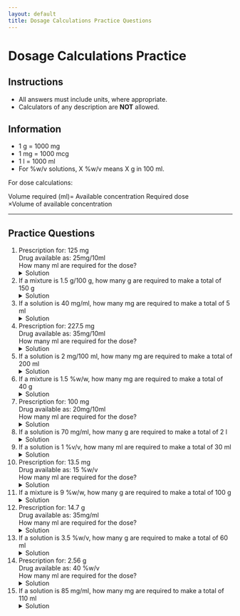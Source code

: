 ```yaml
---
layout: default
title: Dosage Calculations Practice Questions
---
```


<h1>Dosage Calculations Practice</h1>

<div class="instructions">
<h2>Instructions</h2>
<ul>
<li>All answers must include units, where appropriate.</li>
<li>Calculators of any description are <strong>NOT</strong> allowed.</li>
</ul>
</div>

<div class="formulae">
<h2>Information</h2>
<ul>
<li>1 g = 1000 mg</li>
<li>1 mg = 1000 mcg</li>
<li>1 l = 1000 ml</li>
<li>For %w/v solutions, X %w/v means X g in 100 ml.</li>
</ul>
<p>For dose calculations:</p>
<p>

Volume required (ml)= 
Available concentration
Required dose
​
 ×Volume of available concentration
</p>
</div>

<hr>

<h2>Practice Questions</h2>
<ol>
<li>Prescription for: 125 mg <br> Drug available as: 25mg/10ml <br> How many ml are required for the dose?
<details class="solution-details">
<summary>Solution</summary>
<div class="solution-content">
<p>Required dose = $125\~\\text{mg}$</p>
<p>Available concentration = $25\~\\text{mg/10\~ml}$</p>
<p>Volume required = $\\frac{125\~\\text{mg}}{25\~\\text{mg}} \\times 10\~\\text{ml} = \\textbf{50 ml}$</p>
</div>
</details>
</li>
<li>If a mixture is 1.5 g/100 g, how many g are required to make a total of 150 g
<details class="solution-details">
<summary>Solution</summary>
<div class="solution-content">
<p>Amount required = $\\frac{1.5\~\\text{g}}{100\~\\text{g}} \\times 150\~\\text{g} = \\textbf{2.25 g}$</p>
</div>
</details>
</li>
<li>If a solution is 40 mg/ml, how many mg are required to make a total of 5 ml
<details class="solution-details">
<summary>Solution</summary>
<div class="solution-content">
<p>Amount required = $40\~\\text{mg/ml} \\times 5\~\\text{ml} = \\textbf{200 mg}$</p>
</div>
</details>
</li>
<li>Prescription for: 227.5 mg <br> Drug available as: 35mg/10ml <br> How many ml are required for the dose?
<details class="solution-details">
<summary>Solution</summary>
<div class="solution-content">
<p>Required dose = $227.5\~\\text{mg}$</p>
<p>Available concentration = $35\~\\text{mg/10\~ml}$</p>
<p>Volume required = $\\frac{227.5\~\\text{mg}}{35\~\\text{mg}} \\times 10\~\\text{ml} = \\textbf{65 ml}$</p>
</div>
</details>
</li>
<li>If a solution is 2 mg/100 ml, how many mg are required to make a total of 200 ml
<details class="solution-details">
<summary>Solution</summary>
<div class="solution-content">
<p>Amount required = $\\frac{2\~\\text{mg}}{100\~\\text{ml}} \\times 200\~\\text{ml} = \\textbf{4 mg}$</p>
</div>
</details>
</li>
<li>If a mixture is 1.5 %w/w, how many mg are required to make a total of 40 g
<details class="solution-details">
<summary>Solution</summary>
<div class="solution-content">
<p>Amount required = $\\frac{1.5\~\\text{g}}{100\~\\text{g}} \\times 40\~\\text{g} = 0.6\~\\text{g}$</p>
<p>$0.6\~\\text{g} \\times 1000\~\\text{mg/g} = \\textbf{600 mg}$</p>
</div>
</details>
</li>
<li>Prescription for: 100 mg <br> Drug available as: 20mg/10ml <br> How many ml are required for the dose?
<details class="solution-details">
<summary>Solution</summary>
<div class="solution-content">
<p>Required dose = $100\~\\text{mg}$</p>
<p>Available concentration = $20\~\\text{mg/10\~ml}$</p>
<p>Volume required = $\\frac{100\~\\text{mg}}{20\~\\text{mg}} \\times 10\~\\text{ml} = \\textbf{50 ml}$</p>
</div>
</details>
</li>
<li>If a solution is 70 mg/ml, how many g are required to make a total of 2 l
<details class="solution-details">
<summary>Solution</summary>
<div class="solution-content">
<p>$2\~\\text{l} = 2000\~\\text{ml}$</p>
<p>Amount required = $70\~\\text{mg/ml} \\times 2000\~\\text{ml} = 140000\~\\text{mg}$</p>
<p>$140000\~\\text{mg} \\div 1000\~\\text{mg/g} = \\textbf{140 g}$</p>
</div>
</details>
</li>
<li>If a solution is 1 %v/v, how many ml are required to make a total of 30 ml
<details class="solution-details">
<summary>Solution</summary>
<div class="solution-content">
<p>Amount required = $\\frac{1\~\\text{ml}}{100\~\\text{ml}} \\times 30\~\\text{ml} = \\textbf{0.3 ml}$</p>
</div>
</details>
</li>
<li>Prescription for: 13.5 mg <br> Drug available as: 15 %w/v <br> How many ml are required for the dose?
<details class="solution-details">
<summary>Solution</summary>
<div class="solution-content">
<p>Required dose = $13.5\~\\text{mg}$</p>
<p>Available concentration = $15\~%\\text{w/v} = 15\~\\text{g/100\~ml} = 15000\~\\text{mg/100\~ml}$</p>
<p>Volume required = $\\frac{13.5\~\\text{mg}}{15000\~\\text{mg}} \\times 100\~\\text{ml} = \\textbf{0.09 ml}$</p>
</div>
</details>
</li>
<li>If a mixture is 9 %w/w, how many g are required to make a total of 100 g
<details class="solution-details">
<summary>Solution</summary>
<div class="solution-content">
<p>Amount required = $\\frac{9\~\\text{g}}{100\~\\text{g}} \\times 100\~\\text{g} = \\textbf{9 g}$</p>
</div>
</details>
</li>
<li>Prescription for: 14.7 g <br> Drug available as: 35mg/ml <br> How many ml are required for the dose?
<details class="solution-details">
<summary>Solution</summary>
<div class="solution-content">
<p>Required dose = $14.7\~\\text{g} = 14700\~\\text{mg}$</p>
<p>Available concentration = $35\~\\text{mg/ml}$</p>
<p>Volume required = $\\frac{14700\~\\text{mg}}{35\~\\text{mg}} \\times 1\~\\text{ml} = \\textbf{420 ml}$</p>
</div>
</details>
</li>
<li>If a solution is 3.5 %w/v, how many g are required to make a total of 60 ml
<details class="solution-details">
<summary>Solution</summary>
<div class="solution-content">
<p>Amount required = $\\frac{3.5\~\\text{g}}{100\~\\text{ml}} \\times 60\~\\text{ml} = \\textbf{2.1 g}$</p>
</div>
</details>
</li>
<li>Prescription for: 2.56 g <br> Drug available as: 40 %w/v <br> How many ml are required for the dose?
<details class="solution-details">
<summary>Solution</summary>
<div class="solution-content">
<p>Required dose = $2.56\~\\text{g}$</p>
<p>Available concentration = $40\~%\\text{w/v} = 40\~\\text{g/100\~ml}$</p>
<p>Volume required = $\\frac{2.56\~\\text{g}}{40\~\\text{g}} \\times 100\~\\text{ml} = \\textbf{6.4 ml}$</p>
</div>
</details>
</li>
<li>If a solution is 85 mg/ml, how many mg are required to make a total of 110 ml
<details class="solution-details">
<summary>Solution</summary>
<div class="solution-content">
<p>Amount required = $85\~\\text{mg/ml} \\times 110\~\\text{ml} = \\textbf{9350 mg}$</p>
</div>
</details>
</li>
</ol>
